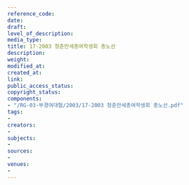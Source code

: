 ```yaml
---
reference_code: 
date: 
draft: 
level_of_description: 
media_type: 
title: 17-2003 청춘만세총여학생회 총노선
description: 
weight: 
modified_at: 
created_at: 
link: 
public_access_status: 
copyright_status: 
components:
- "/RG-03-부경여대협/2003/17-2003 청춘만세총여학생회 총노선.pdf"
tags:
- 
creators:
- 
subjects:
- 
sources:
- 
venues:
- 
---
```

